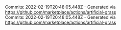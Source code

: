 Commits: 2022-02-19T20:48:05.448Z - Generated via https://github.com/marketplace/actions/artificial-grass
<br>
Commits: 2022-02-19T20:48:05.448Z - Generated via https://github.com/marketplace/actions/artificial-grass
<br>
